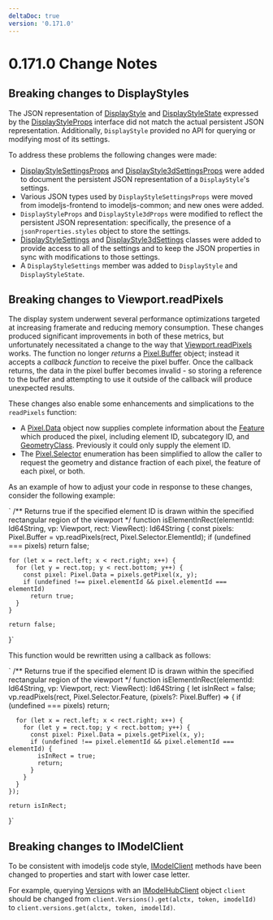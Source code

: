 ```yaml
---
deltaDoc: true
version: '0.171.0'
---
```

# 0.171.0 Change Notes

## Breaking changes to DisplayStyles

The JSON representation of [DisplayStyle](https://www.imodeljs.org/v1/reference/imodeljs-backend/viewdefinitions/displaystyle) and [DisplayStyleState](https://www.imodeljs.org/v1/reference/imodeljs-frontend/views/displaystylestate) expressed by the [DisplayStyleProps](https://www.imodeljs.org/v1/reference/imodeljs-common/displaystyles/displaystyleprops) interface did not match the actual persistent JSON representation. Additionally, `DisplayStyle` provided no API for querying or modifying most of its settings.

To address these problems the following changes were made:

- [DisplayStyleSettingsProps](https://www.imodeljs.org/v1/reference/imodeljs-common/displaystyles/displaystylesettingsprops) and [DisplayStyle3dSettingsProps](https://www.imodeljs.org/v1/reference/imodeljs-common/displaystyles/displaystyle3dsettingsprops) were added to document the persistent JSON representation of a `DisplayStyle`'s settings.
- Various JSON types used by `DisplayStyleSettingsProps` were moved from imodeljs-frontend to imodeljs-common; and new ones were added.
- `DisplayStyleProps` and `DisplayStyle3dProps` were modified to reflect the persistent JSON representation: specifically, the presence of a `jsonProperties.styles` object to store the settings.
- [DisplayStyleSettings](https://www.imodeljs.org/v1/reference/imodeljs-common/displaystyles/displaystylesettings) and [DisplayStyle3dSettings](https://www.imodeljs.org/v1/reference/imodeljs-common/displaystyles/displaystyle3dsettings) classes were added to provide access to all of the settings and to keep the JSON properties in sync with modifications to those settings.
- A `DisplayStyleSettings` member was added to `DisplayStyle` and `DisplayStyleState`.

## Breaking changes to Viewport.readPixels

The display system underwent several performance optimizations targeted at increasing framerate and reducing memory consumption. These changes produced significant improvements in both of these metrics, but unfortunately necessitated a change to the way that [Viewport.readPixels](https://www.imodeljs.org/v1/reference/imodeljs-frontend/views/viewport/readpixels) works. The function no longer *returns* a [Pixel.Buffer](https://www.imodeljs.org/v1/reference/imodeljs-frontend/rendering/pixel/pixel.buffer) object; instead it accepts a *callback function* to receive the pixel buffer. Once the callback returns, the data in the pixel buffer becomes invalid - so storing a reference to the buffer and attempting to use it outside of the callback will produce unexpected results.

These changes also enable some enhancements and simplications to the `readPixels` function:

* A [Pixel.Data](https://www.imodeljs.org/v1/reference/imodeljs-frontend/rendering/pixel/pixel.data) object now supplies complete information about the [Feature](https://www.imodeljs.org/v1/reference/imodeljs-common/rendering/feature) which produced the pixel, including element ID, subcategory ID, and [GeometryClass](https://www.imodeljs.org/v1/reference/imodeljs-common/symbology/geometryclass). Previously it could only supply the element ID.
* The [Pixel.Selector](https://www.imodeljs.org/v1/reference/imodeljs-frontend/rendering/pixel/pixel.selector) enumeration has been simplified to allow the caller to request the geometry and distance fraction of each pixel, the feature of each pixel, or both.

As an example of how to adjust your code in response to these changes, consider the following example:

`
  /** Returns true if the specified element ID is drawn within the specified rectangular region of the viewport */
  function isElementInRect(elementId: Id64String, vp: Viewport, rect: ViewRect): Id64String {
    const pixels: Pixel.Buffer = vp.readPixels(rect, Pixel.Selector.ElementId);
    if (undefined === pixels)
      return false;

    for (let x = rect.left; x < rect.right; x++) {
      for (let y = rect.top; y < rect.bottom; y++) {
        const pixel: Pixel.Data = pixels.getPixel(x, y);
        if (undefined !== pixel.elementId && pixel.elementId === elementId)
          return true;
      }
    }

    return false;
  }`

This function would be rewritten using a callback as follows:

`
  /** Returns true if the specified element ID is drawn within the specified rectangular region of the viewport */
  function isElementInRect(elementId: Id64String, vp: Viewport, rect: ViewRect): Id64String {
    let isInRect = false;
    vp.readPixels(rect, Pixel.Selector.Feature, (pixels?: Pixel.Buffer) => {
      if (undefined === pixels)
        return;

      for (let x = rect.left; x < rect.right; x++) {
        for (let y = rect.top; y < rect.bottom; y++) {
          const pixel: Pixel.Data = pixels.getPixel(x, y);
          if (undefined !== pixel.elementId && pixel.elementId === elementId) {
            isInRect = true;
            return;
          }
        }
      }
    });

    return isInRect;
  }`

## Breaking changes to IModelClient

To be consistent with imodeljs code style, [IModelClient](https://www.imodeljs.org/v1/reference/imodeljs-clients/imodelhubclient/imodelclient) methods have been changed to properties and start with lower case letter.

For example, querying [Version](https://www.imodeljs.org/v1/reference/imodeljs-clients/imodelhubclient/version)s with an [IModelHubClient](https://www.imodeljs.org/v1/reference/imodeljs-clients/imodelhubclient/imodelhubclient) object `client` should be changed from `client.Versions().get(alctx, token, imodelId)` to `client.versions.get(alctx, token, imodelId)`.
